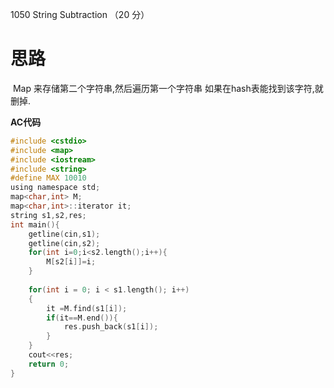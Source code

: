 1050 String Subtraction （20 分）

# **思路**

​	Map 来存储第二个字符串,然后遍历第一个字符串 如果在hash表能找到该字符,就删掉.

**AC代码**

```c
#include <cstdio>
#include <map>
#include <iostream>
#include <string>
#define MAX 10010
using namespace std;
map<char,int> M;
map<char,int>::iterator it;
string s1,s2,res;
int main(){
    getline(cin,s1);
    getline(cin,s2);
    for(int i=0;i<s2.length();i++){
        M[s2[i]]=i;
    }
    
    for(int i = 0; i < s1.length(); i++)
    {
        it =M.find(s1[i]);
        if(it==M.end()){
            res.push_back(s1[i]);
        }
    }
    cout<<res;
    return 0;
}
```

